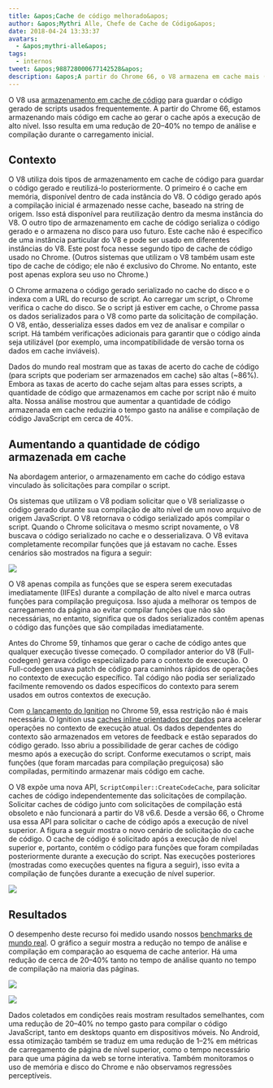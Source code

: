 ```yaml
---
title: &apos;Cache de código melhorado&apos;
author: &apos;Mythri Alle, Chefe de Cache de Código&apos;
date: 2018-04-24 13:33:37
avatars:
  - &apos;mythri-alle&apos;
tags:
  - internos
tweet: &apos;988728000677142528&apos;
description: &apos;A partir do Chrome 66, o V8 armazena em cache mais (byte)código gerando o cache após a execução de alto nível.&apos;
---
```

O V8 usa [armazenamento em cache de código](/blog/code-caching) para guardar o código gerado de scripts usados frequentemente. A partir do Chrome 66, estamos armazenando mais código em cache ao gerar o cache após a execução de alto nível. Isso resulta em uma redução de 20–40% no tempo de análise e compilação durante o carregamento inicial.

<!--truncate-->
## Contexto

O V8 utiliza dois tipos de armazenamento em cache de código para guardar o código gerado e reutilizá-lo posteriormente. O primeiro é o cache em memória, disponível dentro de cada instância do V8. O código gerado após a compilação inicial é armazenado nesse cache, baseado na string de origem. Isso está disponível para reutilização dentro da mesma instância do V8. O outro tipo de armazenamento em cache de código serializa o código gerado e o armazena no disco para uso futuro. Este cache não é específico de uma instância particular do V8 e pode ser usado em diferentes instâncias do V8. Este post foca nesse segundo tipo de cache de código usado no Chrome. (Outros sistemas que utilizam o V8 também usam este tipo de cache de código; ele não é exclusivo do Chrome. No entanto, este post apenas explora seu uso no Chrome.)

O Chrome armazena o código gerado serializado no cache do disco e o indexa com a URL do recurso de script. Ao carregar um script, o Chrome verifica o cache do disco. Se o script já estiver em cache, o Chrome passa os dados serializados para o V8 como parte da solicitação de compilação. O V8, então, desserializa esses dados em vez de analisar e compilar o script. Há também verificações adicionais para garantir que o código ainda seja utilizável (por exemplo, uma incompatibilidade de versão torna os dados em cache inviáveis).

Dados do mundo real mostram que as taxas de acerto do cache de código (para scripts que poderiam ser armazenados em cache) são altas (~86%). Embora as taxas de acerto do cache sejam altas para esses scripts, a quantidade de código que armazenamos em cache por script não é muito alta. Nossa análise mostrou que aumentar a quantidade de código armazenada em cache reduziria o tempo gasto na análise e compilação de código JavaScript em cerca de 40%.

## Aumentando a quantidade de código armazenada em cache

Na abordagem anterior, o armazenamento em cache do código estava vinculado às solicitações para compilar o script.

Os sistemas que utilizam o V8 podiam solicitar que o V8 serializasse o código gerado durante sua compilação de alto nível de um novo arquivo de origem JavaScript. O V8 retornava o código serializado após compilar o script. Quando o Chrome solicitava o mesmo script novamente, o V8 buscava o código serializado no cache e o desserializava. O V8 evitava completamente recompilar funções que já estavam no cache. Esses cenários são mostrados na figura a seguir:

![](/_img/improved-code-caching/warm-hot-run-1.png)

O V8 apenas compila as funções que se espera serem executadas imediatamente (IIFEs) durante a compilação de alto nível e marca outras funções para compilação preguiçosa. Isso ajuda a melhorar os tempos de carregamento da página ao evitar compilar funções que não são necessárias, no entanto, significa que os dados serializados contêm apenas o código das funções que são compiladas imediatamente.

Antes do Chrome 59, tínhamos que gerar o cache de código antes que qualquer execução tivesse começado. O compilador anterior do V8 (Full-codegen) gerava código especializado para o contexto de execução. O Full-codegen usava patch de código para caminhos rápidos de operações no contexto de execução específico. Tal código não podia ser serializado facilmente removendo os dados específicos do contexto para serem usados em outros contextos de execução.

Com [o lançamento do Ignition](/blog/launching-ignition-and-turbofan) no Chrome 59, essa restrição não é mais necessária. O Ignition usa [caches inline orientados por dados](https://www.youtube.com/watch?v=u7zRSm8jzvA) para acelerar operações no contexto de execução atual. Os dados dependentes do contexto são armazenados em vetores de feedback e estão separados do código gerado. Isso abriu a possibilidade de gerar caches de código mesmo após a execução do script. Conforme executamos o script, mais funções (que foram marcadas para compilação preguiçosa) são compiladas, permitindo armazenar mais código em cache.

O V8 expõe uma nova API, `ScriptCompiler::CreateCodeCache`, para solicitar caches de código independentemente das solicitações de compilação. Solicitar caches de código junto com solicitações de compilação está obsoleto e não funcionará a partir do V8 v6.6. Desde a versão 66, o Chrome usa essa API para solicitar o cache de código após a execução de nível superior. A figura a seguir mostra o novo cenário de solicitação do cache de código. O cache de código é solicitado após a execução de nível superior e, portanto, contém o código para funções que foram compiladas posteriormente durante a execução do script. Nas execuções posteriores (mostradas como execuções quentes na figura a seguir), isso evita a compilação de funções durante a execução de nível superior.

![](/_img/improved-code-caching/warm-hot-run-2.png)

## Resultados

O desempenho deste recurso foi medido usando nossos [benchmarks de mundo real](https://cs.chromium.org/chromium/src/tools/perf/page_sets/v8_top_25.py?q=v8.top&sq=package:chromium&l=1). O gráfico a seguir mostra a redução no tempo de análise e compilação em comparação ao esquema de cache anterior. Há uma redução de cerca de 20–40% tanto no tempo de análise quanto no tempo de compilação na maioria das páginas.

![](/_img/improved-code-caching/parse.png)

![](/_img/improved-code-caching/compile.png)

Dados coletados em condições reais mostram resultados semelhantes, com uma redução de 20–40% no tempo gasto para compilar o código JavaScript, tanto em desktops quanto em dispositivos móveis. No Android, essa otimização também se traduz em uma redução de 1–2% em métricas de carregamento de página de nível superior, como o tempo necessário para que uma página da web se torne interativa. Também monitoramos o uso de memória e disco do Chrome e não observamos regressões perceptíveis.
